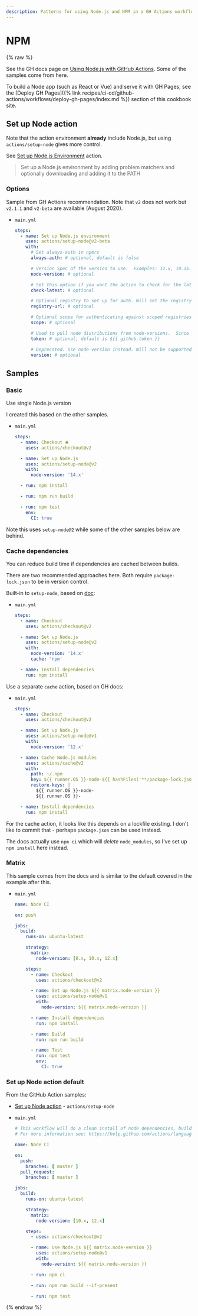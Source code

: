 ```yaml
---
description: Patterns for using Node.js and NPM in a GH Actions workflow
---
```

# NPM

{% raw %}

See the GH docs page on [Using Node.js with GitHub Actions](https://docs.github.com/en/actions/language-and-framework-guides/using-nodejs-with-github-actions). Some of the samples come from here.

To build a Node app (such as React or Vue) and serve it with GH Pages, see the [Deploy GH Pages]({% link recipes/ci-cd/github-actions/workflows/deploy-gh-pages/index.md %}) section of this cookbook site.


## Set up Node action

Note that the action environment **already** include Node.js, but using `actions/setup-node` gives more control.

See [Set up Node.js Environment](https://github.com/marketplace/actions/setup-node-js-environment) action.

> Set up a Node.js environment by adding problem matchers and optionally downloading and adding it to the PATH

### Options

<!-- TODO move to cheatsheets and link from here - similar to CLI usage guides this is actions usage -->

Sample from GH Actions recommendation. Note that `v2` does not work but `v2.1.1` and `v2-beta` are available (August 2020).

- `main.yml`
    ```yaml
    steps:
      - name: Set up Node.js environment
        uses: actions/setup-node@v2-beta
        with:
          # Set always-auth in npmrc
          always-auth: # optional, default is false

          # Version Spec of the version to use.  Examples: 12.x, 10.15.1, >=10.15.0
          node-version: # optional

          # Set this option if you want the action to check for the latest available version that satisfies the version spec
          check-latest: # optional

          # Optional registry to set up for auth. Will set the registry in a project level .npmrc and .yarnrc file, and set up auth to read in from env.NODE_AUTH_TOKEN
          registry-url: # optional

          # Optional scope for authenticating against scoped registries
          scope: # optional

          # Used to pull node distributions from node-versions.  Since there's a default, this is typically not supplied by the user.
          token: # optional, default is ${{ github.token }}

          # Deprecated. Use node-version instead. Will not be supported after October 1, 2019
          version: # optional
    ```

## Samples

### Basic

Use single Node.js version

I created this based on the other samples.

- `main.yml`
    ```yaml
    steps:
      - name: Checkout 🛎️
        uses: actions/checkout@v2

      - name: Set up Node.js
        uses: actions/setup-node@v2
        with:
          node-version: '14.x'

      - run: npm install

      - run: npm run build

      - run: npm test
        env:
          CI: true
    ```

Note this uses `setup-node@2` while some of the other samples below are behind.

### Cache dependencies

You can reduce build time if dependencies are cached between builds.

There are two recommended approaches here. Both require `package-lock.json` to be in version control.

Built-in to `setup-node`, based on [doc](https://github.com/actions/setup-node#caching-packages-dependencies):

- `main.yml`
    ```yaml
    steps:
      - name: Checkout
        uses: actions/checkout@v2

      - name: Set up Node.js
        uses: actions/setup-node@v2
        with:
          node-version: '14.x'
          cache: 'npm'

      - name: Install dependencies
        run: npm install
    ```

Use a separate `cache` action, based on GH docs:

- `main.yml`
    ```yaml
    steps:
      - name: Checkout
        uses: actions/checkout@v2

      - name: Set up Node.js
        uses: actions/setup-node@v1
        with:
          node-version: '12.x'

      - name: Cache Node.js modules
        uses: actions/cache@v2
        with:
          path: ~/.npm
          key: ${{ runner.OS }}-node-${{ hashFiles('**/package-lock.json') }}
          restore-keys: |
            ${{ runner.OS }}-node-
            ${{ runner.OS }}-

      - name: Install dependencies
        run: npm install
    ```

For the cache action, it looks like this depends on a lockfile existing. I don't like to commit that - perhaps `package.json` can be used instead.

The docs actually use `npm ci` which will _delete_ `node_modules`, so I've set up `npm install` here instead.


### Matrix

This sample comes from the docs and is similar to the default covered in the example after this.

- `main.yml`
    ```yaml
    name: Node CI

    on: push

    jobs:
      build:
        runs-on: ubuntu-latest

        strategy:
          matrix:
            node-version: [8.x, 10.x, 12.x]

        steps:
          - name: Checkout
            uses: actions/checkout@v2

          - name: Set up Node.js ${{ matrix.node-version }}
            uses: actions/setup-node@v1
            with:
              node-version: ${{ matrix.node-version }}

          - name: Install dependencies
            run: npm install

          - name: Build
            run: npm run build

          - name: Test
            run: npm test
            env:
              CI: true
    ```


### Set up Node action default

From the GitHub Action samples:

- [Set up Node action](https://github.com/marketplace/actions/setup-node-js-environment) - `actions/setup-node`

- `main.yml`
    ```yaml
    # This workflow will do a clean install of node dependencies, build the source code and run tests across different versions of node
    # For more information see: https://help.github.com/actions/language-and-framework-guides/using-nodejs-with-github-actions

    name: Node CI

    on:
      push:
        branches: [ master ]
      pull_request:
        branches: [ master ]

    jobs:
      build:
        runs-on: ubuntu-latest

        strategy:
          matrix:
            node-version: [10.x, 12.x]

        steps:
          - uses: actions/checkout@v2

          - name: Use Node.js ${{ matrix.node-version }}
            uses: actions/setup-node@v1
            with:
              node-version: ${{ matrix.node-version }}

          - run: npm ci

          - run: npm run build --if-present

          - run: npm test
    ```

{% endraw %}
